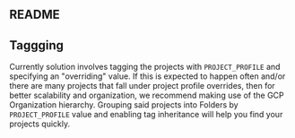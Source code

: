 ## README

## Taggging
Currently solution involves tagging the projects with `PROJECT_PROFILE` and specifying an "overriding" value.  If this is expected to happen often and/or there are many projects that fall under project profile overrides, then for better scalability and organization, we recommend making use of the GCP Organization hierarchy. Grouping said projects into Folders by `PROJECT_PROFILE` value and enabling tag inheritance will help you find your projects quickly.
